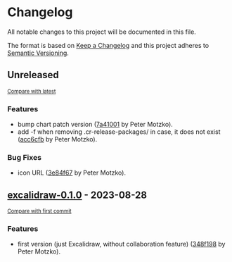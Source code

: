 # Changelog

All notable changes to this project will be documented in this file.

The format is based on [Keep a Changelog](http://keepachangelog.com/en/1.0.0/)
and this project adheres to [Semantic Versioning](http://semver.org/spec/v2.0.0.html).

<!-- insertion marker -->
## Unreleased

<small>[Compare with latest](https://github.com/pmoscode-helm/excalidraw/compare/excalidraw-0.1.0...HEAD)</small>

### Features

- bump chart patch version ([7a41001](https://github.com/pmoscode-helm/excalidraw/commit/7a41001606b1c0f5a815f1e8f699d4d3df783e42) by Peter Motzko).
- add -f when removing .cr-release-packages/ in case, it does not exist ([acc6cfb](https://github.com/pmoscode-helm/excalidraw/commit/acc6cfbd17c605b060eb59e36c2f035e624d5c58) by Peter Motzko).

### Bug Fixes

- icon URL ([3e84f67](https://github.com/pmoscode-helm/excalidraw/commit/3e84f67f2900ab25f7edbb412a9dbf1feab4948d) by Peter Motzko).

<!-- insertion marker -->
## [excalidraw-0.1.0](https://github.com/pmoscode-helm/excalidraw/releases/tag/excalidraw-0.1.0) - 2023-08-28

<small>[Compare with first commit](https://github.com/pmoscode-helm/excalidraw/compare/c40040dc3ccb3492a3eca20aa2e8c07a63502a97...excalidraw-0.1.0)</small>

### Features

- first version (just Excalidraw, without collaboration feature) ([348f198](https://github.com/pmoscode-helm/excalidraw/commit/348f198a817e798e6b195dd690f5fdd5fa8639fa) by Peter Motzko).

